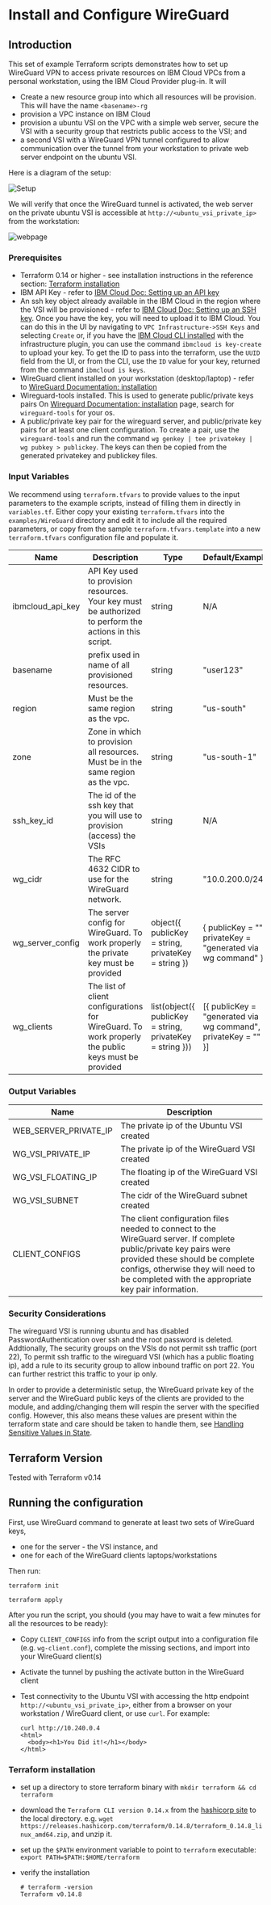 # Install and Configure WireGuard

## Introduction

This set of example Terraform scripts demonstrates how to set up WireGuard VPN to access  private resources on IBM Cloud VPCs from a personal workstation, using the IBM Cloud Provider plug-in. It will

* Create a new resource group into which all resources will be provision.  This will have the name `<basename>-rg`
* provision a VPC instance on IBM Cloud
* provision a ubuntu VSI  on the VPC with a simple web server, secure the VSI with a security group that restricts public access to the VSI; and
* a second VSI with a WireGuard VPN tunnel configured to allow communication over the tunnel from your workstation to private web server endpoint on the ubuntu VSI.

Here is a diagram of the setup:

![Setup](images/wireguard-example.png)

We will verify that once the WireGuard tunnel is activated,  the web server on the private ubuntu VSI is accessible at `http://<ubuntu_vsi_private_ip>` from the workstation:

![webpage](images/you-did-it.png)

### Prerequisites

* Terraform 0.14 or higher -  see installation instructions in the reference section:  [Terraform installation](#terraform-installation)
* IBM API Key - refer to  [IBM Cloud Doc: Setting up an API key](https://cloud.ibm.com/docs/account?topic=account-userapikey#create_user_key)
* An ssh key object already available in the IBM Cloud in the region where the VSI will be provisioned - refer to [IBM Cloud Doc: Setting up an SSH key](https://cloud.ibm.com/docs/vpc?topic=vpc-ssh-keys).  Once you have the key, you will need to upload it to IBM Cloud.  You can do this in the UI by navigating to `VPC Infrastructure->SSH Keys` and selecting `Create` or, if you have the [IBM Cloud CLI installed](https://cloud.ibm.com/docs/cli?topic=cli-getting-started) with the infrastructure plugin, you can use the command `ibmcloud is key-create` to upload your key.  To get the ID to pass into the terraform, use the `UUID` field from the UI, or from the CLI, use the `ID` value for your key, returned from the command `ibmcloud is keys`.
* WireGuard client installed on your workstation (desktop/laptop) - refer to [WireGuard Documentation: installation](https://www.WireGuard.com/install/)
* Wireguard-tools installed.  This is used to generate public/private keys pairs On [Wireguard Documentation: installation](https://www.WireGuard.com/install/) page, search for `wireguard-tools` for your os.
* A public/private key pair for the wireguard server, and public/private key pairs for at least one client configuration.  To create a pair, use the `wireguard-tools` and run the command `wg genkey | tee privatekey | wg pubkey > publickey`.  The keys can then be copied from the generated privatekey and publickey files.


### Input Variables


We recommend using `terraform.tfvars` to provide values to the input parameters to the example scripts, instead of filling them in directly in `variables.tf`. Either copy your existing `terraform.tfvars` into the `examples/WireGuard` directory and edit it to include all the required parameters, or copy from the sample `terraform.tfvars.template` into a new `terraform.tfvars` configuration file and populate it.


| Name | Description | Type | Default/Example | Required |
| ---- | ----------- | ---- | ------- | -------- |
| ibmcloud_api_key | API Key used to provision resources.  Your key must be authorized to perform the actions in this script. | string | N/A | yes |
| basename | prefix used in name of all provisioned resources. | string | "user123" | yes |
| region | Must be the same region as the vpc. | string | "us-south" | yes |
| zone | Zone in which to provision all resources.  Must be in the same region as the vpc. | string | "us-south-1" | yes |
| ssh_key_id | The id of the ssh key that you will use to provision (access) the VSIs | string | N/A | yes |
| wg_cidr | The RFC 4632 CIDR to use for the WireGuard network. | string | "10.0.200.0/24" | yes |
| wg_server_config | The server config for WireGuard. To work properly the private key must be provided | object({ publicKey = string, privateKey = string }) | { publicKey = "", privateKey = "generated via wg command" } | yes |
| wg_clients | The list of client configurations for WireGuard. To work properly the public keys must be provided | list(object({ publicKey = string, privateKey = string })) | [{ publicKey = "generated via wg command", privateKey = "" }] | no |

### Output Variables

| Name | Description |
| ---- | ----------- |
| WEB_SERVER_PRIVATE_IP | The private ip of the Ubuntu VSI created |
| WG_VSI_PRIVATE_IP  | The private ip of the WireGuard VSI created |
| WG_VSI_FLOATING_IP | The floating ip of the WireGuard VSI created |
| WG_VSI_SUBNET      | The cidr of the WireGuard subnet created |
| CLIENT_CONFIGS | The client configuration files needed to connect to the WireGuard server. If complete public/private key pairs were provided these should be complete configs, otherwise they will need to be completed with the appropriate key pair information. |


### Security Considerations

The wireguard VSI is running ubuntu and has disabled PasswordAuthentication over ssh and the root password is deleted.  Addtionally, The security groups on the VSIs do not permit ssh traffic (port 22),  To permit ssh traffic to the wireguard VSI (which has a public floating ip), add a rule to its security group to allow inbound traffic on port 22.  You can further restrict this traffic to your ip only.

In order to provide a deterministic setup, the WireGuard private key of the server and the WireGuard public keys of the clients are provided to the module, and adding/changing them will respin the server with the specified config. However, this also means these values are present within the terraform state and care should be taken to handle them, see [Handling Sensitive Values in State](https://www.terraform.io/docs/extend/best-practices/sensitive-state.html).


## Terraform Version
Tested with Terraform v0.14


## Running the configuration

First, use WireGuard command to generate at least two sets of WireGuard keys,
  * one for the server - the VSI instance, and
  * one for each of the WireGuard clients laptops/workstations

Then run:

```shell
terraform init
```

```shell
terraform apply
```

After you run the script, you should (you may have to wait a few minutes for all the resources to be ready):

* Copy `CLIENT_CONFIGS` info from the script output into a configuration file (e.g. `wg-client.conf`), complete the missing sections, and import into your WireGuard client(s)
* Activate the tunnel by pushing the activate button in the WireGuard client
* Test connectivity to the Ubuntu VSI with accessing the http endpoint `http://<ubuntu_vsi_private_ip>`, either from a browser on your workstation / WireGuard client, or use `curl`. For example:

  ```
  curl http://10.240.0.4
  <html>
    <body><h1>You Did it!</h1></body>
  </html>

  ```


### Terraform installation

* set up a directory to store terraform binary with `mkdir terraform && cd terraform`
* download the `Terraform CLI version 0.14.x` from the [hashicorp site](https://releases.hashicorp.com/terraform/) to the local directory. e.g. `wget https://releases.hashicorp.com/terraform/0.14.8/terraform_0.14.8_linux_amd64.zip`, and unzip it.
* set up the `$PATH` environment variable to point to `terraform` executable: `export PATH=$PATH:$HOME/terraform`
* verify the installation

  ```
  # terraform -version
  Terraform v0.14.8
  ```
